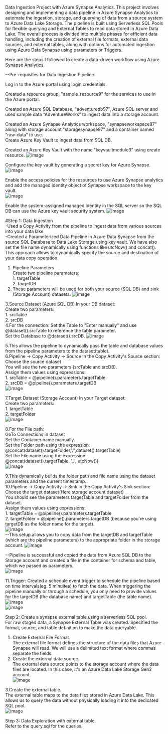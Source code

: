 Data Ingestion Project with Azure Synapse Analytics.
This project involves designing and implementing a data pipeline in Azure Synapse Analytics to automate the ingestion, storage, and querying of data from a source system to Azure Data Lake Storage. The pipeline is built using Serverless SQL Pools for flexible querying and External Tables to read data stored in Azure Data Lake. The overall process is divided into multiple phases for efficient data handling, including the creation of external file formats, external data sources, and external tables, along with options for automated ingestion using Azure Data Synapse using parameters or Triggers.

Here are the steps I followed to create a data-driven workflow using Azure Synapse Analytics.  

--Pre-requisites for Data Ingestion Pipeline.  

Log in to the Azure portal using login credentials.   

Created a resource group, "sample_resource9" for the services to use in the Azure portal.  

Created an Azure SQL Database, "adventuredb97", Azure SQL server and used sample data “AdventureWorks” to ingest data into a storage account.  

Created an Azure Synapse Analytics workspace, "synapseworkspace97" along with storage account "storagesynapse97" and a container named “raw-data” to use.  
Create Azure Key Vault to ingest data from SQL DB.  

Created an Azure Key Vault with the name "keyvaultmodule3" using create resource. 
![image](https://github.com/user-attachments/assets/0a30c3f5-e6ee-4bae-8bbf-a68482e3367d)



Configure the key vault by generating a secret key for Azure Synapse.  
![image](https://github.com/user-attachments/assets/1b053210-444b-4a19-bf2c-f9b800d6908a)



Enable the access policies for the resources to use Azure Synapse analytics and add the managed identity object of Synapse workspace to the key vault.  
![image](https://github.com/user-attachments/assets/a501757f-edc5-424d-b219-235b3932cd48)



Enable the system-assigned managed identity in the SQL server so the SQL DB can use the Azure key vault security system. 
![image](https://github.com/user-attachments/assets/ec6785b8-b54b-4a22-87a3-9986dbdf0ae3)

#Step 1: Data Ingestion  
-Used a Copy Activity from the pipeline to ingest data from various sources into your data lake.  
-Created a Parameterized Data Pipeline in Azure Data Synapse from the source SQL Database to Data Lake Storage using key vault. We have also set the file name dynamically using functions like utcNow() and concat(). This approach allows to dynamically specify the source and destination of your data copy operation.  
  1.	Pipeline Parameters  
	Create two pipeline parameters:  
      1.	targetTable  
      2.	targetDB  
  2.	These parameters will be used for both your source (SQL DB) and sink (Storage Account) datasets.
       ![image](https://github.com/user-attachments/assets/2e071b25-3476-4e24-bd36-9f042deb7e3f)

  3.Source Dataset (Azure SQL DB) In your DB dataset:  
    Create two parameters:  
      1.	srcTable  
      2.	srcDB  
  4.For the connection:
    Set the Table to "Enter manually" and use @dataset().srcTable to reference the table parameter.  
    Set the Database to @dataset().srcDB.
     ![image](https://github.com/user-attachments/assets/311d4e01-fb29-4655-aa5a-eb71755682ad)

  5.This allows the pipeline to dynamically pass the table and database values from the pipeline parameters to the dataset(table).  
  6.Pipeline -> Copy Activity -> Source In the Copy Activity's Source section:  
    Choose the source dataset  
    You will see the two parameters (srcTable and srcDB).  
    Assign them values using expressions:  
      1.	srcTable = @pipeline().parameters.targetTable  
      2.	srcDB = @pipeline().parameters.targetDB  
     ![image](https://github.com/user-attachments/assets/b1da4151-2900-499b-888d-7960a57f2bf4)

  7.Target Dataset (Storage Account) In your Target dataset:  
    Create two parameters:  
      1.	targetTable  
      2.	targetFolder  
     ![image](https://github.com/user-attachments/assets/eddde674-9469-4176-927c-db3834353d6a)

  8.For the File path:  
    GoTo Connections in dataset  
    Set the Container name manually.  
    Set the Folder path using the expression:  
      @concat(dataset().targetFolder,'/',dataset().targetTable)  
    Set the File name using the expression:  
      @concat(dataset().targetTable, '_', utcNow())  
     ![image](https://github.com/user-attachments/assets/f228ea67-a82c-4f6e-8350-3bb817b82a10)  

  9.This dynamically builds the folder path and file name using the dataset parameters and the current timestamp.  
  10.Pipeline -> Copy Activity -> Sink In the Copy Activity's Sink section:  
    Choose the target dataset(Here storage account dataset)  
    You should see the parameters targetTable and targetFolder from the dataset.  
    Assign them values using expressions:  
      1.	targetTable = @pipeline().parameters.targetTable  
      2.	targetFolder = @pipeline().parameters.targetDB (because you're using targetDB as the folder name for the target).  
    ![image](https://github.com/user-attachments/assets/b85d311a-46b6-4101-82e0-fa1da030d32a)  
--This setup allows you to copy data from the targetDB and targetTable (which are the pipeline parameters) to the appropriate folder in the storage account.
   ![image](https://github.com/user-attachments/assets/dd0725dc-c5ba-4d09-965e-ce2e7fdd533d)  


--Pipeline is successful and copied the data from Azure SQL DB to the Storage account and created a file in the container for schema and table, which we passed as parameters.  
![image](https://github.com/user-attachments/assets/30af1f7b-6317-4d8a-84a0-3c8c68044256)  


  11.Trigger: Created a schedule event trigger to schedule the pipeline based on time intervals(eg: 5 minuites) to fetch the data. When triggering the pipeline manually or through a schedule, you only need to      provide values for the targetDB (the database name) and targetTable (the table name).  
  ![image](https://github.com/user-attachments/assets/10f5a256-19f1-4e28-9d41-541bcb683686)  
  ![image](https://github.com/user-attachments/assets/c25fc27f-d0bc-4d87-b795-7236ba7e2bc6)  


Step 2: Create a synapse external table using a serverless SQL pool.  
For raw staged data, a Synapse External Table was created. Specified the format, source, and table definition to make the data queryable.  

  1. Create External File Format.  
  The external file format defines the structure of the data files that Azure Synapse will read. We will use a delimited text format where commas separate the fields.  
  2. Create the external data source.  
  The external data source points to the storage account where the data files are located. In this case, it's an Azure Data Lake Storage Gen2 account.  
  ![image](https://github.com/user-attachments/assets/e80abf8d-34c4-4683-aedc-ccb1fa62129a)



  3.Create the external table.  
  The external table maps to the data files stored in Azure Data Lake. This allows us to query the data without physically loading it into the dedicated SQL pool.  
  ![image](https://github.com/user-attachments/assets/08b8b1a0-9381-4858-9643-127216e8c828)


Step 3: Data Exploration with external table.  
Refer to the query.sql for the queries.  
